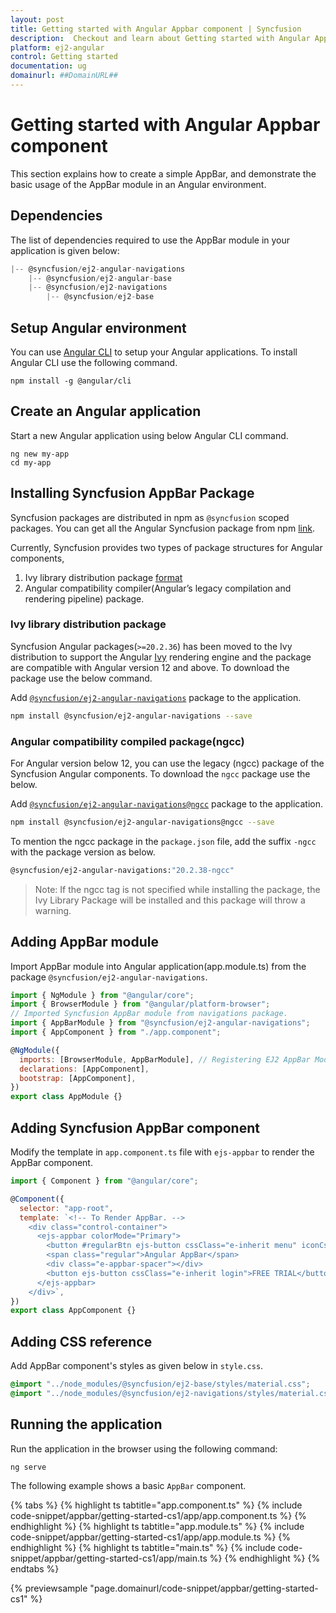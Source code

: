 ```yaml
---
layout: post
title: Getting started with Angular Appbar component | Syncfusion
description:  Checkout and learn about Getting started with Angular Appbar component of Syncfusion Essential JS 2 and more details.
platform: ej2-angular
control: Getting started 
documentation: ug
domainurl: ##DomainURL##
---
```


# Getting started with Angular Appbar component

This section explains how to create a simple AppBar, and demonstrate the basic usage of the AppBar module in an Angular environment.

## Dependencies

The list of dependencies required to use the AppBar module in your application is given below:

```javascript
|-- @syncfusion/ej2-angular-navigations
    |-- @syncfusion/ej2-angular-base
    |-- @syncfusion/ej2-navigations
        |-- @syncfusion/ej2-base
```

## Setup Angular environment

You can use [Angular CLI](https://github.com/angular/angular-cli) to setup your Angular applications. To install Angular CLI use the following command.

  ```
  npm install -g @angular/cli
  ```

## Create an Angular application

Start a new Angular application using below Angular CLI command.

```
ng new my-app
cd my-app
```

## Installing Syncfusion AppBar Package

Syncfusion packages are distributed in npm as `@syncfusion` scoped packages. You can get all the Angular Syncfusion package from npm [link]( https://www.npmjs.com/search?q=%40syncfusion%2Fej2-angular- ).

Currently, Syncfusion provides two types of package structures for Angular components,
1. Ivy library distribution package [format](https://angular.io/guide/angular-package-format#angular-package-format)
2. Angular compatibility compiler(Angular’s legacy compilation and rendering pipeline) package.

### Ivy library distribution package

Syncfusion Angular packages(`>=20.2.36`) has been moved to the Ivy distribution to support the Angular [Ivy](https://docs.angular.lat/guide/ivy) rendering engine and the package are compatible with Angular version 12 and above. To download the package use the below command.

Add [`@syncfusion/ej2-angular-navigations`](https://www.npmjs.com/package/@syncfusion/ej2-angular-navigations/v/20.2.38) package to the application.

```bash
npm install @syncfusion/ej2-angular-navigations --save
```

### Angular compatibility compiled package(ngcc)

For Angular version below 12, you can use the legacy (ngcc) package of the Syncfusion Angular components. To download the `ngcc` package use the below.

Add [`@syncfusion/ej2-angular-navigations@ngcc`](https://www.npmjs.com/package/@syncfusion/ej2-angular-navigations/v/20.2.38-ngcc) package to the application.

```bash
npm install @syncfusion/ej2-angular-navigations@ngcc --save
```

To mention the ngcc package in the `package.json` file, add the suffix `-ngcc` with the package version as below.

```bash
@syncfusion/ej2-angular-navigations:"20.2.38-ngcc"
```

>Note: If the ngcc tag is not specified while installing the package, the Ivy Library Package will be installed and this package will throw a warning.

## Adding AppBar module

Import AppBar module into Angular application(app.module.ts) from the package `@syncfusion/ej2-angular-navigations`.

```javascript
import { NgModule } from "@angular/core";
import { BrowserModule } from "@angular/platform-browser";
// Imported Syncfusion AppBar module from navigations package.
import { AppBarModule } from "@syncfusion/ej2-angular-navigations";
import { AppComponent } from "./app.component";

@NgModule({
  imports: [BrowserModule, AppBarModule], // Registering EJ2 AppBar Module.
  declarations: [AppComponent],
  bootstrap: [AppComponent],
})
export class AppModule {}
```

## Adding Syncfusion AppBar component

Modify the template in `app.component.ts` file with `ejs-appbar` to render the AppBar component.

```javascript
import { Component } from "@angular/core";

@Component({
  selector: "app-root",
  template: `<!-- To Render AppBar. -->
    <div class="control-container">
      <ejs-appbar colorMode="Primary">
        <button #regularBtn ejs-button cssClass="e-inherit menu" iconCss="e-icons e-menu"></button>
        <span class="regular">Angular AppBar</span>
        <div class="e-appbar-spacer"></div>
        <button ejs-button cssClass="e-inherit login">FREE TRIAL</button>
      </ejs-appbar>
    </div>`,
})
export class AppComponent {}
```

## Adding CSS reference

Add AppBar component's styles as given below in `style.css`.

```css
@import "../node_modules/@syncfusion/ej2-base/styles/material.css";
@import "../node_modules/@syncfusion/ej2-navigations/styles/material.css";
```

## Running the application

Run the application in the browser using the following command:

```
ng serve
```

The following example shows a basic `AppBar` component.

{% tabs %}
{% highlight ts tabtitle="app.component.ts" %}
{% include code-snippet/appbar/getting-started-cs1/app/app.component.ts %}
{% endhighlight %}
{% highlight ts tabtitle="app.module.ts" %}
{% include code-snippet/appbar/getting-started-cs1/app/app.module.ts %}
{% endhighlight %}
{% highlight ts tabtitle="main.ts" %}
{% include code-snippet/appbar/getting-started-cs1/app/main.ts %}
{% endhighlight %}
{% endtabs %}
  
{% previewsample "page.domainurl/code-snippet/appbar/getting-started-cs1" %}
